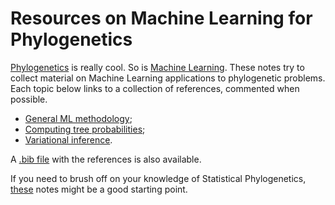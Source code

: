 # Resources on Machine Learning for Phylogenetics
[Phylogenetics](https://en.wikipedia.org/wiki/Phylogenetics) is really cool. So is [Machine Learning](https://en.wikipedia.org/wiki/Machine_learning).
These notes try to collect material on Machine Learning applications to phylogenetic problems. Each topic below links to a collection of references, commented when possible.

- [General ML methodology](https://github.com/maxbiostat/ML_phylogenetics/blob/main/notes/general_ML.md);
- [Computing tree probabilities](https://github.com/maxbiostat/ML_phylogenetics/blob/main/notes/sbn.md);
- [Variational inference](https://github.com/maxbiostat/ML_phylogenetics/blob/main/notes/vi.md).


A [.bib file](https://github.com/maxbiostat/ML_phylogenetics/blob/main/resources/ML_phylo.bib) with the references is also available. 

If you need to brush off on your knowledge of Statistical Phylogenetics, [these](https://github.com/maxbiostat/Statistical_Phylogenetics_resources) notes might be a good starting point. 
